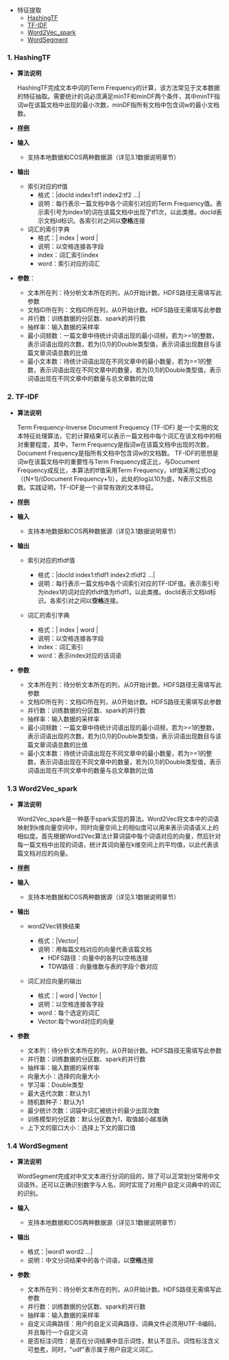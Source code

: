 - 特征提取
  * [HashingTF](#1-hashingtf)
  * [TF-IDF](#2-tf-idf)
  * [Word2Vec_spark](#13-word2vec-spark)
  * [WordSegment](#14-wordsegment)


### 1. HashingTF

- **算法说明**

  HashingTF完成文本中词的Term Frequency的计算，该方法常见于文本数据的特征抽取。需要统计的词必须满足minTF和minDF两个条件，其中minTF指词w在该篇文档中出现的最小次数，minDF指所有文档中包含词w的最小文档数。

* [**样例**](https://tio.cloud.tencent.com/ml/platform.html?projectId=33&flowId=134)

- **输入**
  - 支持本地数据和COS两种数据源（详见3.1数据说明章节）

- **输出**
  - 索引对应的tf值
    - 格式：|docId index1:tf1 index2:tf2 ...|
    - 说明：每行表示一篇文档中各个词索引对应的Term Frequency值。表示索引号为index1的词在该篇文档中出现了tf1次，以此类推。docId表示文档Id标识。各索引对之间以**空格**连接
  - 词汇的索引字典
    - 格式：| index | word |
    - 说明：以空格连接各字段
    - index：词汇索引index
    - word：索引对应的词汇

- **参数**：

  - 文本所在列：待分析文本所在的列，从0开始计数。HDFS路径无需填写此参数
  - 文档ID所在列：文档ID所在列，从0开始计数。HDFS路径无需填写此参数
  - 并行数：训练数据的分区数、spark的并行数
  - 抽样率：输入数据的采样率
  - 最小词频数：一篇文章中待统计词语出现的最小词频，若为>=1的整数，表示词语出现的次数，若为[0,1)的Double类型值，表示词语出现数目与该篇文章词语总数的比值
  - 最小文本数：待统计词语出现在不同文章中的最小数量，若为>=1的整数，表示词语出现在不同文章中的数量，若为[0,1)的Double类型值，表示词语出现在不同文章中的数量与总文章数的比值


### 2. TF-IDF

- **算法说明**

  Term Frequency-Inverse Document Frequency (TF-IDF) 是一个实用的文本特征处理算法，它的计算结果可以表示一篇文档中每个词汇在该文档中的相对重要程度，其中，Term Frequency是指词w在该篇文档中出现的次数，Document Frequency是指所有文档中包含词w的文档数。
  TF-IDF的思想是词w在该篇文档中的重要性与Term Frequency成正比，与Document Frequency成反比，本算法的tf值采用Term Frequency，idf值采用公式log（(N+1)/(Document Frequency+1)），此处的log以10为底，N表示文档总数。实践证明，TF-IDF是一个非常有效的文本特征。

* [**样例**](https://tio.cloud.tencent.com/ml/platform.html?projectId=33&flowId=134)

- **输入**

  - 支持本地数据和COS两种数据源（详见3.1数据说明章节）

- **输出**

  - 索引对应的tfidf值
    - 格式：|docId index1:tfidf1 index2:tfidf2 ...|
    - 说明：每行表示一篇文档中各个词索引对应的TF-IDF值。表示索引号为index1的词对应的tfidf值为tfidf1，以此类推。docId表示文档Id标识。各索引对之间以**空格**连接。

  - 词汇的索引字典
    - 格式：| index | word | 
    - 说明：以空格连接各字段    
    - index：词汇索引
    - word：表示index对应的该词语

- **参数**

  - 文本所在列：待分析文本所在的列，从0开始计数。HDFS路径无需填写此参数
  - 文档ID所在列：文档ID所在列，从0开始计数。HDFS路径无需填写此参数
  - 并行数：训练数据的分区数、spark的并行数
  - 抽样率：输入数据的采样率
  - 最小词频数：一篇文章中待统计词语出现的最小词频，若为>=1的整数，表示词语出现的次数，若为[0,1)的Double类型值，表示词语出现数目与该篇文章词语总数的比值
  - 最小文本数：待统计词语出现在不同文章中的最小数量，若为>=1的整数，表示词语出现在不同文章中的数量，若为[0,1)的Double类型值，表示词语出现在不同文章中的数量与总文章数的比值


### 1.3 Word2Vec_spark

- **算法说明**

  Word2Vec_spark是一种基于spark实现的算法。Word2Vec将文本中的词语映射到k维向量空间中，同时向量空间上的相似度可以用来表示词语语义上的相似度。首先根据Word2Vec算法计算词袋中每个词语对应的向量，然后针对每一篇文档中出现的词语，统计其词向量在k维空间上的平均值，以此代表该篇文档对应的向量。

* [**样例**](https://tio.cloud.tencent.com/ml/platform.html?projectId=33&flowId=134)

- **输入**

  - 支持本地数据和COS两种数据源（详见3.1数据说明章节）

- **输出**

  - word2Vec转换结果
    - 格式：|Vector|
    - 说明：用每篇文档对应的向量代表该篇文档
      - HDFS路径：向量中的各列以空格连接
      - TDW路径：向量维数与表的字段个数对应

  - 词汇对应向量的输出
    - 格式：| word | Vector | 
    - 说明：以空格连接各字段
    - word：每个选定的词汇
    - Vector:每个word对应的向量


- **参数**
  - 文本列：待分析文本所在的列，从0开始计数。HDFS路径无需填写此参数
  - 并行数：训练数据的分区数、spark的并行数
  - 抽样率：输入数据的采样率
  - 向量大小：选择的向量大小
  - 学习率：Double类型
  - 最大迭代次数：默认为1
  - 随机数种子：默认为1
  - 最少统计次数：词袋中词汇被统计的最少出现次数
  - 训练模型的分区数：默认分区数为1，取值越小越准确
  - 上下文的窗口大小：选择上下文的窗口值

### 1.4 WordSegment

- **算法说明**

  WordSegment完成对中文文本进行分词的目的，除了可以正常划分常用中文词语外，还可以正确识别数字与人名，同时实现了对用户自定义词典中的词汇的识别。

- **输入**
  - 支持本地数据和COS两种数据源（详见3.1数据说明章节）

- **输出**

  - 格式：|word1 word2 ...|
  - 说明：中文分词结果中的各个词语，以**空格**连接

- **参数**:
  - 文本所在列：待分析文本所在的列，从0开始计数。HDFS路径无需填写此参数
  - 并行数：训练数据的分区数、spark的并行数
  - 抽样率：输入数据的采样率
  - 自定义词典路径：用户的自定义词典路径，词典文件必须用UTF-8编码，并且每行一个自定义词
  - 是否标注词性：是否在分词结果中显示词性，默认不显示。词性标注含义可[参考](https://github.com/NLPchina/ansj_seg/wiki/%E8%AF%8D%E6%80%A7%E6%A0%87%E6%B3%A8%E8%A7%84%E8%8C%83)，同时，"udf"表示属于用户自定义词汇。

